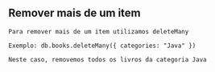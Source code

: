 ## Remover mais de um item

```
Para remover mais de um item utilizamos deleteMany
```

```
Exemplo: db.books.deleteMany({ categories: "Java" })
```

```
Neste caso, removemos todos os livros da categoria Java
```
